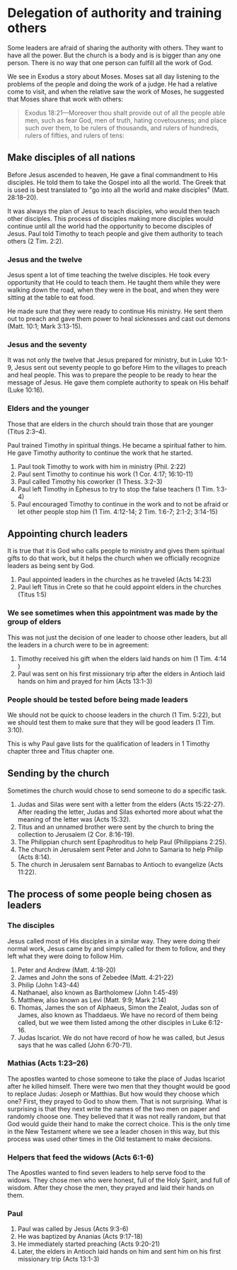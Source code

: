 # Delegation of authority and training others

Some leaders are afraid of sharing the authority with others. They want to have all the power. But the church is a body and is is bigger than any one person. There is no way that one person can fulfill all the work of God.

We see in Exodus a story about Moses. Moses sat all day listening to the problems of the people and doing the work of a judge. He had a relative come to visit, and when the relative saw the work of Moses, he suggested that Moses share that work with others:

> Exodus 18:21—Moreover thou shalt provide out of all the people able men, such as fear God, men of truth, hating covetousness; and place such over them, to be rulers of thousands, and rulers of hundreds, rulers of fifties, and rulers of tens:

## Make disciples of all nations

Before Jesus ascended to heaven, He gave a final commandment to His disciples. He told them to take the Gospel into all the world. The Greek that is used is best translated to "go into all the world and make disciples" (Matt. 28:18–20).

It was always the plan of Jesus to teach disciples, who would then teach other disciples. This process of disciples making more disciples would continue until all the world had the opportunity to become disciples of Jesus. Paul told Timothy to teach people and give them authority to teach others (2 Tim. 2:2).

### Jesus and the twelve

Jesus spent a lot of time teaching the twelve disciples. He took every opportunity that He could to teach them. He taught them while they were walking down the road, when they were in the boat, and when they were sitting at the table to eat food.

He made sure that they were ready to continue His ministry. He sent them out to preach and gave them power to heal sicknesses and cast out demons (Matt. 10:1; Mark 3:13-15).

<!--greater works will you do-->

### Jesus and the seventy

It was not only the twelve that Jesus prepared for ministry, but in Luke 10:1-9, Jesus sent out seventy people to go before Him to the villages to preach and heal people. This was to prepare the people to be ready to hear the message of Jesus. He gave them complete authority to speak on His behalf (Luke 10:16).

### Elders and the younger

Those that are elders in the church should train those that are younger (Titus 2:3–4).

Paul trained Timothy in spiritual things. He became a spiritual father to him. He gave Timothy authority to continue the work that he started.

1. Paul took Timothy to work with him in ministry (Phil. 2:22)
2. Paul sent Timothy to continue his work (1 Cor. 4:17; 16:10-11)
3. Paul called Timothy his coworker (1 Thess. 3:2-3)
4. Paul left Timothy in Ephesus to try to stop the false teachers (1 Tim. 1:3-4)
5. Paul encouraged Timothy to continue in the work and to not be afraid or let other people stop him (1 Tim. 4:12-14; 2 Tim. 1:6-7; 2:1-2; 3:14-15)

## Appointing church leaders

It is true that it is God who calls people to ministry and gives them spiritual gifts to do that work, but it helps the church when we officially recognize leaders as being sent by God.

1. Paul appointed leaders in the churches as he traveled (Acts 14:23)
2. Paul left Titus in Crete so that he could appoint elders in the churches (Titus 1:5)

### We see sometimes when this appointment was made by the group of elders

This was not just the decision of one leader to choose other leaders, but all the leaders in a church were to be in agreement:

1. Timothy received his gift when the elders laid hands on him (1 Tim. 4:14 )
2. Paul was sent on his first missionary trip after the elders in Antioch laid hands on him and prayed for him (Acts 13:1-3)

### People should be tested before being made leaders

We should not be quick to choose leaders in the church (1 Tim. 5:22), but we should test them to make sure that they will be good leaders (1 Tim. 3:10).

This is why Paul gave lists for the qualification of leaders in 1 Timothy chapter three and Titus chapter one.

## Sending by the church

Sometimes the church would chose to send someone to do a specific task.

1. Judas and Silas were sent with a letter from the elders (Acts 15:22-27). After reading the letter, Judas and Silas exhorted more about what the meaning of the letter was (Acts 15:32).
2. Titus and an unnamed brother were sent by the church to bring the collection to Jerusalem (2 Cor. 8:16-19).
3. The Philippian church sent Epaphroditus to help Paul (Philippians 2:25).
4. The church in Jerusalem sent Peter and John to Samaria to help Philip (Acts 8:14).
5. The church in Jerusalem sent Barnabas to Antioch to evangelize (Acts 11:22).

## The process of some people being chosen as leaders

### The disciples

Jesus called most of His disciples in a similar way. They were doing their normal work, Jesus came by and simply called for them to follow, and they left what they were doing to follow Him.

1. Peter and Andrew (Matt. 4:18-20)
2. James and John the sons of Zebedee (Matt. 4:21-22)
3. Philip (John 1:43-44)
4. Nathanael, also known as Bartholomew (John 1:45-49)
5. Matthew, also known as Levi (Matt. 9:9; Mark 2:14)
6. Thomas, James the son of Alphaeus, Simon the Zealot, Judas son of James, also known as Thaddaeus. We have no record of them being called, but we wee them listed among the other disciples in Luke 6:12-16.
7. Judas Iscariot. We do not have record of how he was called, but Jesus says that he was called (John 6:70-71).

### Mathias (Acts 1:23–26)

The apostles wanted to chose someone to take the place of Judas Iscariot after he killed himself. There were two men that they thought would be good to replace Judas: Joseph or Matthias. But how would they choose which one? First, they prayed to God to show them. That is not surprising. What is surprising is that they next write the names of the two men on paper and randomly choose one. They believed that it was not really random, but that God would guide their hand to make the correct choice. This is the only time in the New Testament where we see a leader chosen in this way, but this process was used other times in the Old testament to make decisions.

### Helpers that feed the widows (Acts 6:1-6)

The Apostles wanted to find seven leaders to help serve food to the widows. They chose men who were honest, full of the Holy Spirit, and full of wisdom. After they chose the men, they prayed and laid their hands on them.

### Paul

1. Paul was called by Jesus (Acts 9:3-6)
2. He was baptized by Ananias (Acts 9:17-18)
3. He immediately started preaching (Acts 9:20-21)
4. Later, the elders in Antioch laid hands on him and sent him on his first missionary trip (Acts 13:1-3)

<!--Need to deal with the differences in Galatians-->

<!--## The removal of leaders

Does this mean that a leader is always a leader, even if he sins? Does it mean that if someone is a pastor that they are always a pastor? (I think not)

Romans 11:29 (KJV 1900)
29For the gifts and calling of God are without repentance.

1 Timothy 5:19-20:
"Do not entertain an accusation against an elder unless it is brought by two or three witnesses. But those elders who are sinning you are to reprove before everyone, so that the others may take warning."
-->
